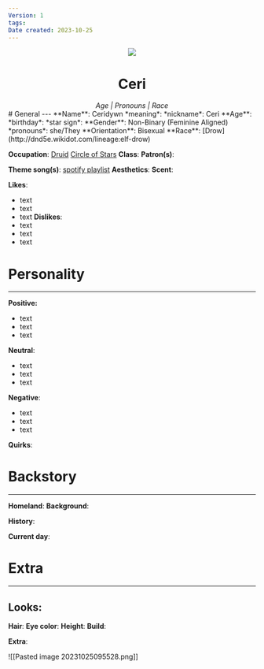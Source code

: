 ```yaml
---
Version: 1
tags: 
Date created: 2023-10-25
---
```

<center>
<img src="https://cdn.discordapp.com/attachments/1166649718164701236/1166649753082277958/download20231003100909.png?ex=654b4240&is=6538cd40&hm=23420ecdbc0a04bb4e19c055df9c278b397879a23243f3ab968127af2bfb9062&"/>
<h1>Ceri</h1>
<i>Age | Pronouns | Race</i>
</center>
# General
---
**Name**: Ceridywn
	*meaning*: 
	*nickname*: Ceri
**Age**:
	*birthday*:
	*star sign*:
**Gender**: Non-Binary (Feminine Aligned)
	*pronouns*: she/They
**Orientation**: Bisexual
**Race**: [Drow](http://dnd5e.wikidot.com/lineage:elf-drow)

**Occupation**: [Druid](http://dnd5e.wikidot.com/druid)
	[Circle of Stars](http://dnd5e.wikidot.com/druid:stars-ua)
**Class**:
**Patron(s)**:

**Theme song(s)**: [spotify playlist]()
**Aesthetics**:
**Scent**:

**Likes**:
- text
- text
- text
**Dislikes**:
- text
- text
- text
# Personality
---
**Positive:**
- text
- text
- text

**Neutral**:
- text
- text
- text

**Negative**:
- text
- text
- text

**Quirks**:

# Backstory
---
**Homeland**:
**Background**:

**History**:

**Current day**:

# Extra
---
## Looks:
**Hair**:
**Eye color**:
**Height**:
**Build**:

**Extra**:

![[Pasted image 20231025095528.png]]